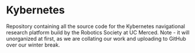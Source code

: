 Kybernetes
==========

Repository containing all the source code for the Kybernetes navigational research platform build by the Robotics Society at UC Merced.  Note - it will unorganized at first, as we are collating our work and uploading to GitHub over our winter break.